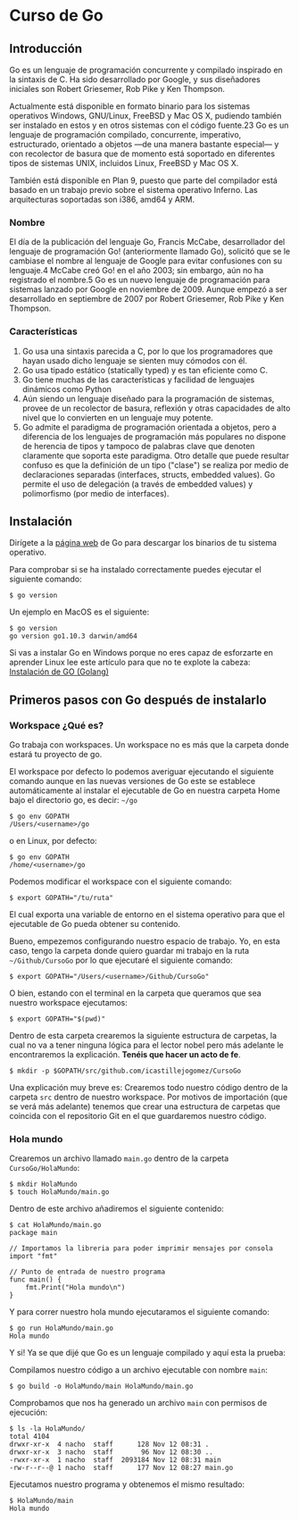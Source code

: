 # Curso de Go

## Introducción

Go es un lenguaje de programación concurrente y compilado inspirado en la sintaxis de C. Ha sido desarrollado por Google, y sus diseñadores iniciales son Robert Griesemer, Rob Pike y Ken Thompson. 

Actualmente está disponible en formato binario para los sistemas operativos Windows, GNU/Linux, FreeBSD y Mac OS X, pudiendo también ser instalado en estos y en otros sistemas con el código fuente.2​3​ Go es un lenguaje de programación compilado, concurrente, imperativo, estructurado, orientado a objetos —de una manera bastante especial— y con recolector de basura que de momento está soportado en diferentes tipos de sistemas UNIX, incluidos Linux, FreeBSD y Mac OS X. 

También está disponible en Plan 9, puesto que parte del compilador está basado en un trabajo previo sobre el sistema operativo Inferno. Las arquitecturas soportadas son i386, amd64 y ARM.

### Nombre

El día de la publicación del lenguaje Go, Francis McCabe, desarrollador del lenguaje de programación Go! (anteriormente llamado Go), solicitó que se le cambiase el nombre al lenguaje de Google para evitar confusiones con su lenguaje.4​ McCabe creó Go! en el año 2003; sin embargo, aún no ha registrado el nombre.5​ Go es un nuevo lenguaje de programación para sistemas lanzado por Google en noviembre de 2009. Aunque empezó a ser desarrollado en septiembre de 2007 por Robert Griesemer, Rob Pike y Ken Thompson.

### Características

1. Go usa una sintaxis parecida a C, por lo que los programadores que hayan usado dicho lenguaje se sienten muy cómodos con él.
2. Go usa tipado estático (statically typed) y es tan eficiente como C.
3. Go tiene muchas de las características y facilidad de lenguajes dinámicos como Python
4. Aún siendo un lenguaje diseñado para la programación de sistemas, provee de un recolector de basura, reflexión y otras capacidades de alto nivel que lo convierten en un lenguaje muy potente.
5. Go admite el paradigma de programación orientada a objetos, pero a diferencia de los lenguajes de programación más populares no dispone de herencia de tipos y tampoco de palabras clave que denoten claramente que soporta este paradigma. Otro detalle que puede resultar confuso es que la definición de un tipo ("clase") se realiza por medio de declaraciones separadas (interfaces, structs, embedded values). Go permite el uso de delegación (a través de embedded values) y polimorfismo (por medio de interfaces).

## Instalación

Dirígete a la [página web](https://golang.org/dl/) de Go para descargar los binarios de tu sistema operativo.

Para comprobar si se ha instalado correctamente puedes ejecutar el siguiente comando:

```
$ go version
```

Un ejemplo en MacOS es el siguiente:

```
$ go version
go version go1.10.3 darwin/amd64
```

Si vas a instalar Go en Windows porque no eres capaz de esforzarte en aprender Linux lee este artículo para que no te explote la cabeza: [Instalación de GO (Golang)
](https://medium.com/@golang_es/instalaci%C3%B3n-de-go-golang-6fd5d7b9eb48)

## Primeros pasos con Go después de instalarlo

### Workspace ¿Qué es?

Go trabaja con workspaces. Un workspace no es más que la carpeta donde estará tu proyecto de go.

El workspace por defecto lo podemos averiguar ejecutando el siguiente comando aunque en las nuevas versiones de Go este se establece automáticamente al instalar el ejecutable de Go en nuestra carpeta Home bajo el directorio go, es decir: `~/go`

```
$ go env GOPATH
/Users/<username>/go
```

o en Linux, por defecto:

```
$ go env GOPATH
/home/<username>/go
```

Podemos modificar el workspace con el siguiente comando:

```
$ export GOPATH="/tu/ruta"
```

El cual exporta una variable de entorno en el sistema operativo para que el ejecutable de Go pueda obtener su contenido.


Bueno, empezemos configurando nuestro espacio de trabajo. Yo, en esta caso, tengo la carpeta donde quiero guardar mi trabajo en la ruta `~/Github/CursoGo` por lo que ejecutaré el siguiente comando:

```
$ export GOPATH="/Users/<username>/Github/CursoGo"
```

O bien, estando con el terminal en la carpeta que queramos que sea nuestro workspace ejecutamos:

```
$ export GOPATH="$(pwd)"
```

Dentro de esta carpeta crearemos la siguiente estructura de carpetas, la cual no va a tener ninguna lógica para el lector nobel pero más adelante le encontraremos la explicación. **Tenéis que hacer un acto de fe**.

```
$ mkdir -p $GOPATH/src/github.com/icastillejogomez/CursoGo
```

Una explicación muy breve es: Crearemos todo nuestro código dentro de la carpeta `src` dentro de nuestro workspace. Por motivos de importación (que se verá más adelante) tenemos que crear una estructura de carpetas que coincida con el repositorio Git en el que guardaremos nuestro código.

### Hola mundo

Crearemos un archivo llamado `main.go` dentro de la carpeta `CursoGo/HolaMundo`:

```
$ mkdir HolaMundo
$ touch HolaMundo/main.go
```

Dentro de este archivo añadiremos el siguiente contenido:

```
$ cat HolaMundo/main.go
package main

// Importamos la libreria para poder imprimir mensajes por consola
import "fmt"

// Punto de entrada de nuestro programa
func main() {
	fmt.Print("Hola mundo\n")
}
```

Y para correr nuestro hola mundo ejecutaramos el siguiente comando:

```
$ go run HolaMundo/main.go
Hola mundo
```

Y si! Ya se que dijé que Go es un lenguaje compilado y aquí esta la prueba:

Compilamos nuestro código a un archivo ejecutable con nombre `main`:
```
$ go build -o HolaMundo/main HolaMundo/main.go
```

Comprobamos que nos ha generado un archivo `main` con permisos de ejecución:
```
$ ls -la HolaMundo/
total 4104
drwxr-xr-x  4 nacho  staff      128 Nov 12 08:31 .
drwxr-xr-x  3 nacho  staff       96 Nov 12 08:30 ..
-rwxr-xr-x  1 nacho  staff  2093184 Nov 12 08:31 main
-rw-r--r--@ 1 nacho  staff      177 Nov 12 08:27 main.go
```

Ejecutamos nuestro programa y obtenemos el mismo resultado:
```
$ HolaMundo/main
Hola mundo
```
